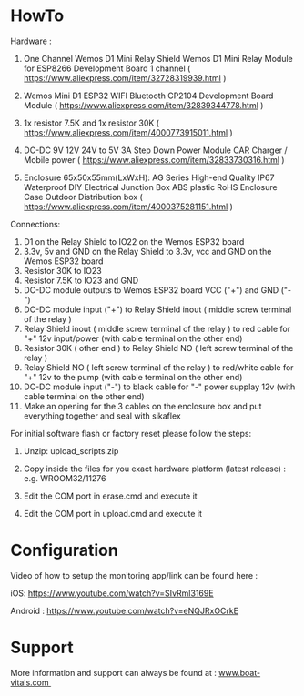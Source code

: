 # HowTo

Hardware : 

1. One Channel Wemos D1 Mini Relay Shield Wemos D1 Mini Relay Module for ESP8266 Development Board 1 channel
    ( https://www.aliexpress.com/item/32728319939.html )

2. Wemos Mini D1 ESP32 WIFI Bluetooth CP2104 Development Board Module 
    ( https://www.aliexpress.com/item/32839344778.html )
	
3. 1x resistor 7.5K and 1x resistor 30K 
    ( https://www.aliexpress.com/item/4000773915011.html )
	
4. DC-DC 9V 12V 24V to 5V 3A Step Down Power Module CAR Charger / Mobile power
    ( https://www.aliexpress.com/item/32833730316.html )
	
5.  Enclosure 65x50x55mm(LxWxH): AG Series High-end Quality IP67 Waterproof DIY Electrical Junction Box ABS plastic RoHS Enclosure Case Outdoor Distribution box
    ( https://www.aliexpress.com/item/4000375281151.html )
	
Connections:

1. D1 on the Relay Shield to IO22 on the Wemos ESP32 board
2. 3.3v, 5v and GND on the Relay Shield to 3.3v, vcc and GND on the Wemos ESP32 board
3. Resistor 30K to IO23
4. Resistor 7.5K to IO23 and GND
5. DC-DC module outputs to Wemos ESP32 board VCC ("+") and GND ("-")
6. DC-DC module input ("+") to Relay Shield inout ( middle screw terminal of the relay )
7. Relay Shield inout ( middle screw terminal of the relay ) to red cable for "+" 12v input/power (with cable terminal on the other end)
8. Resistor 30K ( other end ) to Relay Shield NO ( left screw terminal of the relay )
9. Relay Shield NO ( left screw terminal of the relay ) to red/white cable for "+" 12v to the pump (with cable terminal on the other end)
10. DC-DC module input ("-") to black cable for "-" power supplay 12v (with cable terminal on the other end)
12. Make an opening for the 3 cables on the enclosure box and put everything together and seal with sikaflex

For initial software flash or factory reset please follow the steps:

1. Unzip: upload_scripts.zip

2. Copy inside the files for you exact hardware platform (latest release) : e.g. WROOM32/11276

3. Edit the COM port in erase.cmd and execute it

4. Edit the COM port in upload.cmd and execute it

# Configuration

Video of how to setup the monitoring app/link can be found here : 

iOS: https://www.youtube.com/watch?v=SIvRml3169E

Android : https://www.youtube.com/watch?v=eNQJRxOCrkE


# Support

More information and support can always be found at : www.boat-vitals.com 
